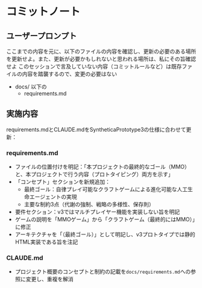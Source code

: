 # コミットノート

## ユーザープロンプト

ここまでの内容を元に、以下のファイルの内容を確認し、更新の必要のある場所を更新せよ。また、更新が必要かもしれないと思われる場所は、私にその旨確認せよ
このセッションで言及していない内容（コミットルールなど）は既存ファイルの内容を踏襲するので、変更の必要はない

- docs/ 以下の
  - requirements.md

## 実施内容

requirements.mdとCLAUDE.mdをSyntheticaPrototype3の仕様に合わせて更新：

### requirements.md

- ファイルの位置付けを明記：「本プロジェクトの最終的なゴール（MMO）と、本プロジェクトで行う内容（プロトタイピング）両方を示す」
- 「コンセプト」セクションを新規追加：
  - 最終ゴール：自律プレイ可能なクラフトゲームによる進化可能な人工生命エージェントの実現
  - 主要な制約3点（代謝の強制、戦略の多様性、保存則）
- 要件セクション：v3ではマルチプレイヤー機能を実装しない旨を明記
- ゲームの説明を「MMOゲーム」から「クラフトゲーム（最終的にはMMO）」に修正
- アーキテクチャを「（最終ゴール）」として明記し、v3プロトタイプでは静的HTML実装である旨を注記

### CLAUDE.md

- プロジェクト概要のコンセプトと制約の記載を`docs/requirements.md`への参照に変更し、重複を解消
